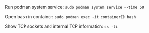 
Run podman system service: `sudo podman system service --time 50`

Open bash in container: `sudo podman exec -it containerID bash`

Show TCP sockets and internal TCP information: `ss -ti`